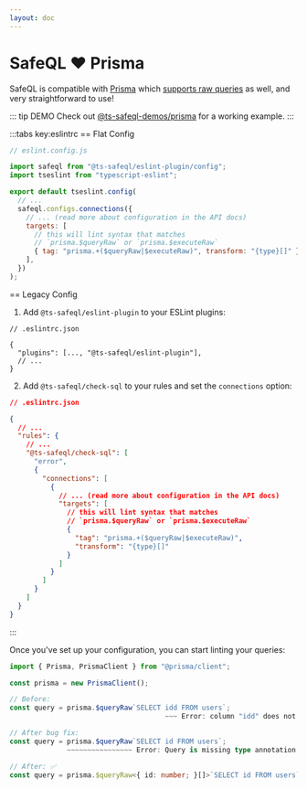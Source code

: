 ```yaml
---
layout: doc
---
```


# SafeQL :heart: Prisma

SafeQL is compatible with [Prisma](https://www.prisma.io/) which [supports raw queries](https://www.prisma.io/docs/concepts/components/prisma-client/raw-database-access) as well, and very straightforward to use!

::: tip DEMO
Check out [@ts-safeql-demos/prisma](https://github.com/ts-safeql/safeql/tree/main/demos/prisma) for a working example.
:::

:::tabs key:eslintrc
== Flat Config

```js
// eslint.config.js

import safeql from "@ts-safeql/eslint-plugin/config";
import tseslint from "typescript-eslint";

export default tseslint.config(
  // ...
  safeql.configs.connections({
    // ... (read more about configuration in the API docs)
    targets: [
      // this will lint syntax that matches
      // `prisma.$queryRaw` or `prisma.$executeRaw`
      { tag: "prisma.+($queryRaw|$executeRaw)", transform: "{type}[]" },
    ],
  })
);
```

== Legacy Config

1. Add `@ts-safeql/eslint-plugin` to your ESLint plugins:

```json{3}
// .eslintrc.json

{
  "plugins": [..., "@ts-safeql/eslint-plugin"],
  // ...
}
```

2. Add `@ts-safeql/check-sql` to your rules and set the `connections` option:

```json
// .eslintrc.json

{
  // ...
  "rules": {
    // ...
    "@ts-safeql/check-sql": [
      "error",
      {
        "connections": [
          {
            // ... (read more about configuration in the API docs)
            "targets": [
              // this will lint syntax that matches
              // `prisma.$queryRaw` or `prisma.$executeRaw`
              {
                "tag": "prisma.+($queryRaw|$executeRaw)",
                "transform": "{type}[]"
              }
            ]
          }
        ]
      }
    ]
  }
}
```

:::

Once you've set up your configuration, you can start linting your queries:

```typescript
import { Prisma, PrismaClient } from "@prisma/client";

const prisma = new PrismaClient();

// Before:
const query = prisma.$queryRaw`SELECT idd FROM users`;
                                      ~~~ Error: column "idd" does not exist // [!code error]

// After bug fix:
const query = prisma.$queryRaw`SELECT id FROM users`;
              ~~~~~~~~~~~~~~~~ Error: Query is missing type annotation // [!code error]

// After: ✅
const query = prisma.$queryRaw<{ id: number; }[]>`SELECT id FROM users`;
```
